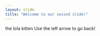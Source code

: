 ```yaml
---
layout: slide
title: "Welcome to our second slide!"
---
```

the lola kitten
Use the left arrow to go back!
